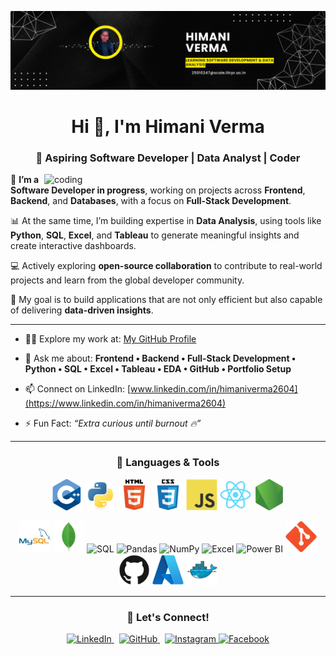![logo](https://github.com/himani-data/himani-data/blob/main/Black%20and%20Yellow%20Web%20Developer%20LinkedIn%20Banner%20(3).png)
<h1 align="center">Hi 👋, I'm Himani Verma</h1>
<h3 align="center">🚀 Aspiring Software Developer | Data Analyst | Coder</h3>

<img align="right" alt="coding" width="450" src="https://encrypted-tbn0.gstatic.com/images?q=tbn:ANd9GcQq8MrifV7w3fH7sPvmdJ1Fv33JQqQaODPGkQ&s">

🚀 **I’m a Software Developer in progress**, working on projects across **Frontend**, **Backend**, and **Databases**, with a focus on **Full-Stack Development**.

📊 At the same time, I’m building expertise in **Data Analysis**, using tools like **Python**, **SQL**, **Excel**, and **Tableau** to generate meaningful insights and create interactive dashboards.

💻 Actively exploring **open-source collaboration** to contribute to real-world projects and learn from the global developer community.

🎯 My goal is to build applications that are not only efficient but also capable of delivering **data-driven insights**.

---

- 👨‍💻 Explore my work at: [My GitHub Profile](https://github.com/himani-data)

- 💬 Ask me about: **Frontend • Backend • Full-Stack Development • Python • SQL • Excel • Tableau • EDA • GitHub • Portfolio Setup**

- 📫 Connect on LinkedIn: [www.linkedin.com/in/himaniverma2604](https://www.linkedin.com/in/himaniverma2604)

- ⚡ Fun Fact: _“Extra curious until burnout 🔥”_

---

<h3 align="center">🚀 Languages & Tools</h3>

<p align="center">
  <!-- Row 1 -->
  
  <img src="https://raw.githubusercontent.com/devicons/devicon/master/icons/cplusplus/cplusplus-original.svg" alt="C++" width="50" height="50"/>
  <img src="https://raw.githubusercontent.com/devicons/devicon/master/icons/python/python-original.svg" alt="Python" width="50" height="50"/>
  <img src="https://raw.githubusercontent.com/devicons/devicon/master/icons/html5/html5-original-wordmark.svg" alt="HTML5" width="50" height="50"/>
  <img src="https://raw.githubusercontent.com/devicons/devicon/master/icons/css3/css3-original-wordmark.svg" alt="CSS3" width="50" height="50"/>
  <img src="https://raw.githubusercontent.com/devicons/devicon/master/icons/javascript/javascript-original.svg" alt="JavaScript" width="50" height="50"/>
  <img src="https://raw.githubusercontent.com/devicons/devicon/master/icons/react/react-original.svg" alt="React" width="50" height="50"/>
  <img src="https://raw.githubusercontent.com/devicons/devicon/master/icons/nodejs/nodejs-original.svg" alt="Node.js" width="50" height="50"/>
</p>

<p align="center">
  <!-- Row 2 -->
  <img src="https://raw.githubusercontent.com/devicons/devicon/master/icons/mysql/mysql-original-wordmark.svg" alt="MySQL" width="50" height="50"/>
  <img src="https://raw.githubusercontent.com/devicons/devicon/master/icons/mongodb/mongodb-original.svg" alt="MongoDB" width="50" height="50"/>
  <img src="https://cdn.jsdelivr.net/gh/devicons/devicon/icons/sqlite/sqlite-original.svg" alt="SQL" width="50" height="50"/>
  <img src="https://cdn.jsdelivr.net/gh/devicons/devicon/icons/pandas/pandas-original.svg" alt="Pandas" width="50" height="50"/>
  <img src="https://cdn.jsdelivr.net/gh/devicons/devicon/icons/numpy/numpy-original.svg" alt="NumPy" width="50" height="50"/>
  <img src="https://img.icons8.com/color/48/000000/microsoft-excel-2019--v1.png" alt="Excel" width="50" height="50"/>
  <img src="https://img.icons8.com/color/48/000000/power-bi.png" alt="Power BI" width="50" height="50"/>
   <img src="https://raw.githubusercontent.com/devicons/devicon/master/icons/git/git-original.svg" alt="Git" width="50" height="50"/>
  <img src="https://raw.githubusercontent.com/devicons/devicon/master/icons/github/github-original.svg" alt="GitHub" width="50" height="50"/>
  <img src="https://raw.githubusercontent.com/devicons/devicon/master/icons/azure/azure-original.svg" alt="Azure" width="50" height="50"/>
  <img src="https://raw.githubusercontent.com/devicons/devicon/master/icons/docker/docker-original.svg" alt="Docker" width="50" height="50"/>
 
</p>




---
<h3 align="center">🚀 Let's Connect!</h3>
<p align="center">
  <a href="https://www.linkedin.com/in/himaniverma2604" target="_blank">
    <img src="https://cdn.jsdelivr.net/gh/devicons/devicon/icons/linkedin/linkedin-original.svg" title="LinkedIn" alt="LinkedIn" width="40" height="40"/>
  </a>
  &nbsp;
  <a href="https://github.com/himani-data" target="_blank">
    <img src="https://github.githubassets.com/images/modules/logos_page/GitHub-Mark.png" title="GitHub" alt="GitHub" width="40" height="40"/>
  </a>
  &nbsp;
  <a href="https://www.instagram.com/shree_ji676/" target="_blank">
    <img src="https://cdn-icons-png.flaticon.com/512/2111/2111463.png" title="Instagram" alt="Instagram" width="40" height="40"/>
  </a>
  
  <a href="https://www.facebook.com/profile.php?id=100069757786480" target="_blank">
    <img src="https://cdn-icons-png.flaticon.com/512/733/733547.png" title="Facebook" alt="Facebook" width="40" height="40"/>
</a>




</p>


